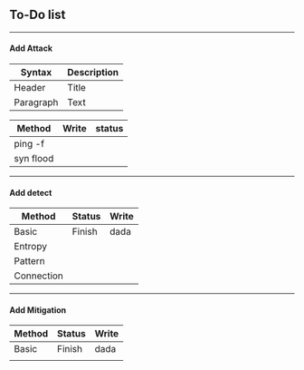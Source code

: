 ## To-Do list
---
#### Add Attack
| Syntax      | Description |
| ----------- | ----------- |
| Header      | Title       |
| Paragraph   | Text        |

| Method    | Write | status |
| --------- |-------|------- |
| ping -f   |       |        |
| syn flood |       |        | 

---
#### Add detect
| Method      | Status      | Write |
| ----------- | ----------- | ----- |
| Basic       | Finish      | dada  |
| Entropy     |             |       |
| Pattern     |             |       |
| Connection  |             |       |

---
#### Add Mitigation 
| Method      | Status      | Write |
| ----------- | ----------- | ----- |
| Basic       | Finish      | dada  |
|             |             |       |
